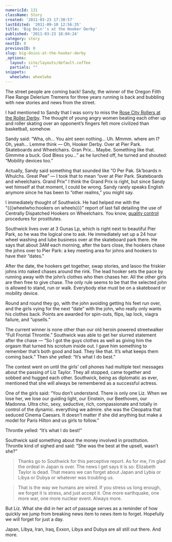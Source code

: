 ```yaml
---
numericId: 131
className: Story
created: '2011-03-23 17:30:57'
lastEdited: '2011-09-10 12:56:35'
title: 'Big Doin''s at the Hooker Derby'
published: '2011-03-23 18:04:24'
category: story
nextID: 0
previousID: 0
slug: big-doins-at-the-hooker-derby
_options:
  layout: site/layouts/default.coffee
  partials: ""
snippets:
  wheelwho: wheelwho
---
```

The street people are coming back! Sandy, the winner of the Oregon Filth Flee Range Delerium Tremens for three years running is back and bubbling with new stories and news from the street.

I had mentioned to Sandy that I was sorry to miss the [Rose City Rollers at the Roller Derby][0]. The thought of young angry women beating each other up and roller skating over an opponent’s fingers felt more civilized than basketball, somehow.

Sandy said: “Wha, oh… You aint seen nothing... Uh. Mmmm. where am I? Oh, yeah… Lemme think — Oh, Hooker Derby. Over at Pier Park. Skateboards and Wheelchairs. Gran Prix… Maybe. Something like that. Gimmme a buck. God Bless you…” as he lurched off, he turned and shouted: “Mobility devices too.”

Actually, Sandy said something that sounded like “O Per Pak. Sk’boards n Whulchs. Great Pee” — I took that to mean “over at Pier Park. Skateboards and wheelchairs. Grand Prix” I think the Grand Prix is right, but since Sandy wet himself at that moment, I could be wrong. Sandy rarely speaks English anymore since he has been to “other realms,” you might say.

I immediately thought of Southwick. He had helped me with the “{{{wheelwho:hookers on wheels}}}” report of last fall detailing the use of Centrally Dispatched Hookers on Wheelchairs. You know, [quality control][1] procedures for prostitutes.

Southwick lives over at 3 Gunas Lp, which is right next to beautiful Pier Park, so he was the logical one to ask. He immediately set up a 24 hour wheel washing and lube business over at the skateboard park there. He says that about 3AM each morning, after the bars close, the hookers chase the johns over to Pier Park: a key meeting area for johns and hookers to have their “dates."

After the date, the hookers get together, swap stories, and lasoo the friskier johns into naked chases around the rink. The lead hooker sets the pace by running away with the john’s clothes who then chases her. All the other girls are then free to give chase. The only rule seems to be that the selected john is allowed to stand, run or walk. Everybody else must be on a skateboard or mobility device.

Round and round they go, with the john avoiding getting his feet run over, and the girls vying for the next “date” with the john, who really only wants his clothes back. Points are awarded for spin-outs, flips, lap lock, viagra failure, and “upsells.”

The current winner is none other than our old heroin powered streetwalker “Full Frontal Throntle.” Southwick was able to get her slurred statement after the chase — “So I got the guys clothes as well as giving him the orgasm that turned his scrotum inside out. I gave him something to remember that’s both good and bad. They like that. It’s what keeps them coming back.” Then she yelled: “It’s what I do best.”

The contest went on until the girls’ cell phones had multiple text messages about the passing of Liz Taylor. They all stopped, came together and sobbed and hugged each other. Southwick, being as diplomatic as ever, mentioned that she will always be remembered as a successful actress.

One of the girls said: “You don’t understand. There is only one Liz. When we lose her, we lose our guiding light, our Einstein, our Beethoven, our Madonna. Ultra chic, sexy, seductive, rich, compassionate and totally in control of the dynamic. everything we admire. she was the Cleopatra that seduced Cinema Caesars. It doesn’t matter if she did anything but make a model for Paris Hilton and us girls to follow.”

Throntle yelled: “It’s what I do best!”

Southwick said something about the money involved in prostitution. Throntle kind of sighed and said: “She was the best at the upsell, wasn’t she?”

> Thanks go to Southwick for this perceptive report. As for me, I’m glad the ordeal in Japan is over. The news I get says it is so: Elizabeth Taylor is dead. That means we can forget about Japan and Lybia or Libya or Dubya or whatever was troubling us.

> That is the way we humans are wired. If you stress us long enough, we forget it is stress, and just accept it. One more earthquake, one more war, one more nuclear event. Always more.

But Liz. What she did in her act of passage serves as a reminder of how quickly we jump from breaking news item to news item to forget. Hopefully we will forget for just a day.

Japan, Libya, Iran, Iraq, Exxon, Libya and Dubya are all still out there. And more.

[0]: http://www.rosecityrollers.com/
[1]: http://www.skymark.com/resources/leaders/deming.asp